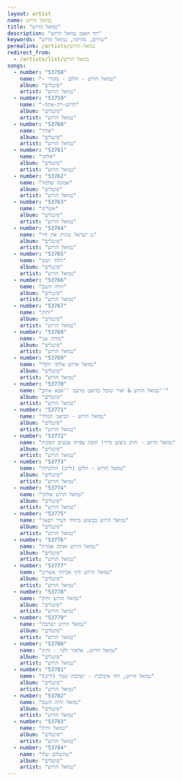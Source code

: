 ```yaml
---
layout: artist
name: נמואל הרוש
title: "נמואל הרוש"
description: "דף האמן נמואל הרוש"
keywords: "שירים, מוזיקה, נמואל הרוש"
permalink: /artists/נמואל-הרוש
redirect_from:
  - /artists/list/נמואל הרוש
songs:
  - number: "53758"
    name: "- נמואל הרוש - חלום - מקורי"
    album: "סינגלים"
    artist: "נמואל הרוש"
  - number: "53759"
    name: "-הרוש-רק-אתה"
    album: "סינגלים"
    artist: "נמואל הרוש"
  - number: "53760"
    name: "אודך"
    album: "סינגלים"
    artist: "נמואל הרוש"
  - number: "53761"
    name: "אלוקי"
    album: "סינגלים"
    artist: "נמואל הרוש"
  - number: "53762"
    name: "אמונה שלמה"
    album: "סינגלים"
    artist: "נמואל הרוש"
  - number: "53763"
    name: "אשרינו"
    album: "סינגלים"
    artist: "נמואל הרוש"
  - number: "53764"
    name: "גן ישראל שינית את חיי"
    album: "סינגלים"
    artist: "נמואל הרוש"
  - number: "53765"
    name: "הלוך ושוב"
    album: "סינגלים"
    artist: "נמואל הרוש"
  - number: "53766"
    name: "והיה השם"
    album: "סינגלים"
    artist: "נמואל הרוש"
  - number: "53767"
    name: "ותיק"
    album: "סינגלים"
    artist: "נמואל הרוש"
  - number: "53768"
    name: "מודה אני"
    album: "סינגלים"
    artist: "נמואל הרוש"
  - number: "53769"
    name: "נמואל ארוש אלוקי ווקלי"
    album: "סינגלים"
    artist: "נמואל הרוש"
  - number: "53770"
    name: "נמואל הרוש & יאיר שובל בדואט מרענן ''אבא אוהב''"
    album: "סינגלים"
    artist: "נמואל הרוש"
  - number: "53771"
    name: "נמואל הרוש - הביאני המלך"
    album: "סינגלים"
    artist: "נמואל הרוש"
  - number: "53772"
    name: "נמואל הרוש - ותיק ביצוע נדיר! חובה צפייה צבעים הפקות"
    album: "סינגלים"
    artist: "נמואל הרוש"
  - number: "53773"
    name: "נמואל הרוש - חלום (לייב) הידברות"
    album: "סינגלים"
    artist: "נמואל הרוש"
  - number: "53774"
    name: "נמואל הרוש אלוקי"
    album: "סינגלים"
    artist: "נמואל הרוש"
  - number: "53775"
    name: "נמואל הרוש בביצוע מיוחד לשיר רפאני"
    album: "סינגלים"
    artist: "נמואל הרוש"
  - number: "53776"
    name: "נמואל הרוש ואתה אמרת"
    album: "סינגלים"
    artist: "נמואל הרוש"
  - number: "53777"
    name: "נמואל הרוש ודני אבידני אשרינו"
    album: "סינגלים"
    artist: "נמואל הרוש"
  - number: "53778"
    name: "נמואל הרוש ותיק"
    album: "סינגלים"
    artist: "נמואל הרוש"
  - number: "53779"
    name: "נמואל הרוש ישתבח"
    album: "סינגלים"
    artist: "נמואל הרוש"
  - number: "53780"
    name: "נמואל הרוש, אלאור ולנר - ותיק"
    album: "סינגלים"
    artist: "נמואל הרוש"
  - number: "53781"
    name: "נמואל הרוש, דוד איכלביץ - ישתבח שמך (לייב)"
    album: "סינגלים"
    artist: "נמואל הרוש"
  - number: "53782"
    name: "נמואל והיה השם"
    album: "סינגלים"
    artist: "נמואל הרוש"
  - number: "53783"
    name: "נמואל ותיק"
    album: "סינגלים"
    artist: "נמואל הרוש"
  - number: "53784"
    name: "שהשלום שלו"
    album: "סינגלים"
    artist: "נמואל הרוש"
---
```

